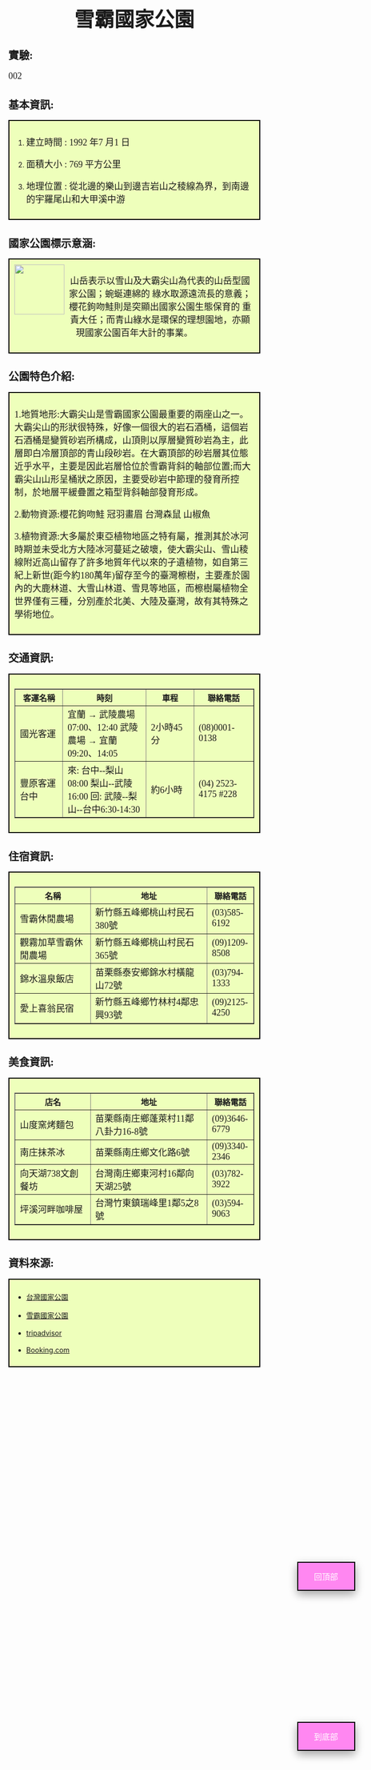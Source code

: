 <center><h1 style="font-size:40px;font-weight:bold;" >雪霸國家公園</h1></center>
<p>
  
 <style>
  html {
    height: 100%;
  }

  body {
    background-image: url("https://png.pngtree.com/thumb_back/fw800/back_pic/04/08/98/405814a2ba920b1.jpg");
    background-repeat: no-repeat;
    background-attachment: fixed;
    background-position: center;
    background-size: cover;
  }
  p{
   font-size:18px;
   font-family:Microsoft JhengHei;
  }
  h2{
    font-family:"微軟正黑體";
    font-weight:bold;
  }
  td{
    font-family:"微軟正黑體";
    font-size:18px;
  }
</style>

<style>
.button{
    background-color: #ff87f1;
    border: 2px solid black;
    color: white;
    padding: 15px 32px;
    text-align: center;
    text-decoration: none;
    display: inline-block;
    font-size: 16px;
    box-shadow: 0 8px 16px 0 rgba(0,0,0,0.2), 0 6px 20px 0 rgba(0,0,0,0.19);
}
 #top{
    position:fixed;
    right:4%;
    bottom:18%;
 }
 #bottom{
    position:fixed;
    right:4%;
    bottom:10%;
 }
</style>
<head>
<script src="https://ajax.googleapis.com/ajax/libs/jquery/3.4.0/jquery.min.js"></script>
  <script>
    $(document).ready(function() {
      $('#top').click(function () {
        $('html, body').animate({scrollTop: 0},1000);
      });
      $('#bottom').click(function () {
        $('html, body').animate({scrollTop:$(document).height()-$(window).height()}, 1000);
      });
    });
  </script>
</head>

<html>
<head>
<link rel="stylesheet" href="jquery.mobile.min.css">
<script src="https://ajax.googleapis.com/ajax/libs/jquery/3.4.0/jquery.min.js"></script>
<script src="jquery.min.mobile.js"></script>

</head>  

<body>
 <div data-role="collapsible">
<h2>實驗:</h2>
   <p>002</p>
</div>
</body>

<a class="button" id="top" href="#">回頂部</a>
<a class="button" id="bottom" href="#">到底部</a>

<h2 class="header-level-2" >基本資訊:</h2>
<div style="background-color:#EEFFBB;border:2px black solid;padding:10px;">
<ol><li><p>建立時間 : 1992 年7 月1 日 </p></li><li><p>面積大小 : 769 平方公里 </p></li><li><p>地理位置 : 從北邊的樂山到邊吉岩山之稜線為界，到南邊的宇羅尾山和大甲溪中游
</p></li></ol>
</div>


<h2 class="header-level-2" >國家公園標示意涵:</h2>
<div style="background-color:#EEFFBB;border:2px black solid;padding:10px;">
<img align="left" style="width: 100px; height: 100px;" src="https://www.spnp.gov.tw/Content/image/logo-round.png" data-type="image">
<center><p><p>山岳表示以雪山及大霸尖山為代表的山岳型國家公園；蜿蜒連綿的
  綠水取源遠流長的意義；櫻花鉤吻鮭則是突顯出國家公園生態保育的
  重責大任；而青山綠水是環保的理想園地，亦顯現國家公園百年大計的事業。</p></p></center>
</div>



<h2 class="header-level-2" >公園特色介紹:</h2>
<div style="background-color:#EEFFBB;border:2px black solid;padding:10px;">

<p>1.地質地形:大霸尖山是雪霸國家公園最重要的兩座山之一。大霸尖山的形狀很特殊，好像一個很大的岩石酒桶，這個岩石酒桶是變質砂岩所構成，山頂則以厚層變質砂岩為主，此層即白冷層頂部的青山段砂岩。在大霸頂部的砂岩層其位態近乎水平，主要是因此岩層恰位於雪霸背斜的軸部位置;而大霸尖山山形呈桶狀之原因，主要受砂岩中節理的發育所控制，於地層平緩疊置之箱型背斜軸部發育形成。</p>

<p>2.動物資源:櫻花鉤吻鮭 冠羽畫眉 台灣森鼠 山椒魚</p>
  
<p>3.植物資源:大多屬於東亞植物地區之特有屬，推測其於冰河時期並未受北方大陸冰河蔓延之破壞，使大霸尖山、雪山稜線附近高山留存了許多地質年代以來的孑遺植物，如自第三紀上新世(距今約180萬年)留存至今的臺灣檫樹，主要產於園內的大鹿林道、大雪山林道、雪見等地區，而檫樹屬植物全世界僅有三種，分別產於北美、大陸及臺灣，故有其特殊之學術地位。</p>


</div>


<h2 class="header-level-2" >交通資訊:</h2>
<div style="background-color:#EEFFBB;border:2px black solid;padding:10px;">

<p>
  <table border="1" cellpadding="5" cellspacing="0" width="90%">
<thead> 
<tr>
<th width="20%">客運名稱 </th><th width="35%">時刻</th><th width="20%">車程</th><th width="25%">聯絡電話 </th>
</tr>
</thead> 
<tbody>
  

<tr>
<td>國光客運</td>
<td>宜蘭 → 武陵農場 07:00、12:40 
    武陵農場 → 宜蘭 09:20、14:05</td>
<td>2小時45分</td>
<td>(08)0001-0138</td>
</tr>

<tr>
<td>豐原客運台中</td>
<td>來: 台中--梨山 08:00  梨山--武陵 16:00 
    回: 武陵--梨山--台中6:30-14:30</td>
<td>約6小時</td>
<td>(04) 2523-4175 #228 </td>
</tr>

</tbody>
</table>
</p>

</div>


<h2 class="header-level-2" >住宿資訊:</h2>
<div style="background-color:#EEFFBB;border:2px black solid;padding:10px;">
  
<p>
  <table border="1" cellpadding="5" cellspacing="0" width="90%">
<thead> 
<tr>
<th width="31%">名稱 </th><th width="48%">地址 </th><th width="18%">聯絡電話 </th>
</tr>
</thead> 
<tbody>


<tr>
<td>雪霸休閒農場</td>
<td>新竹縣五峰鄉桃山村民石380號</td>
<td>(03)585-6192</td>
</tr>

<tr>
<td>觀霧加草雪霸休閒農場　</td>
<td>新竹縣五峰鄉桃山村民石365號</td>
<td>(09)1209-8508</td>
</tr>

<tr>
<td>錦水溫泉飯店</td>
<td>苗栗縣泰安鄉錦水村橫龍山72號</td>
<td>(03)794-1333</td>
</tr>

<tr>
<td>愛上喜翁民宿</td>
<td>新竹縣五峰鄉竹林村4鄰忠興93號</td>
<td>(09)2125-4250</td>
</tr>

</tbody>
</table>
</p>
</div>


<h2 class="header-level-2" >美食資訊:</h2>
<div style="background-color:#EEFFBB;border:2px black solid;padding:10px;">

<p>
  <table border="1" cellpadding="5" cellspacing="0" width="90%">
<thead> 
<tr>
<th width="31%">店名</th><th width="48%">地址 </th><th width="18%">聯絡電話 </th>
</tr>
</thead> 
<tbody>
  

<tr>
<td>山度窯烤麵包</td>
<td>苗栗縣南庄鄉蓬萊村11鄰八卦力16-8號</td>
<td>(09)3646-6779</td>
</tr>

<tr>
<td>南庄抹茶冰</td>
<td>苗栗縣南庄鄉文化路6號</td>
<td>(09)3340-2346</td>
</tr>

<tr>
<td>向天湖738文創餐坊</td>
<td>台灣南庄鄉東河村16鄰向天湖25號</td>
<td>(03)782-3922</td>
</tr>

<tr>
<td>坪溪河畔咖啡屋</td>
<td>台灣竹東鎮瑞峰里1鄰5之8號</td>
<td>(03)594-9063</td>
</tr>


</tbody>
</table>
</p>

</div>


<h2 class="header-level-2" >資料來源:</h2>
<div style="background-color:#EEFFBB;border:2px black solid;padding:10px;">
  <ul> 
  <li><a href="http://np.cpami.gov.tw/">台灣國家公園</a></li><br>
  <li><a href="https://www.spnp.gov.tw/Site/Conservation">雪霸國家公園</a></li><br>
  <li><a href="https://www.tripadvisor.com.tw/Restaurant_Review-g13808870-d7890852-Reviews-It_s_Alice_Cafe_Food-Zhudong_Hsinchu_County.html"> tripadvisor</a></li><br>
  <li><a href="https://www.booking.com/searchresults.zh-tw.html?aid=359627;label=a-no-xdKAxEc2lFYkNsZg1VPVOQS308735400373%3Apl%3Ata%3Ap1%3Ap2%3Aac%3Aap1t1%3Aneg%3Afi%3Atiaud-297601666995%3Akwd-610371119756%3Alp1012825%3Ali%3Adec%3Adm;sid=fabd237e6184d11bf9506341efb96361;city=-287493;hyb_red=1;keep_landing=1;redirected=1;redirected_from_city=1;source=city;src=city&gclid=EAIaIQobChMI_cKn0tyI4gIVTQUqCh2JsgN6EAAYASAAEgKp5_D_BwE&">Booking.com</a></li>
  </ul>
</div>




